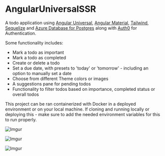 # AngularUniversalSSR

A todo application using [Angular Universal](https://angular.io/guide/universal#:~:text=This%20guide%20describes%20Angular%20Universal%2C%20a%20technology%20that,pages%20that%20later%20get%20bootstrapped%20on%20the%20client.), [Angular Material](https://material.angular.io/), [Tailwind](https://tailwindcss.com/), [Sequelize](https://sequelize.org/) and [Azure Database for Postgres](https://docs.microsoft.com/en-us/azure/postgresql/overview) along with [Auth0](https://auth0.com/) for Authentication. 

Some functionality includes:
- Mark a todo as important
- Mark a todo as completed
- Create or delete a todo
- Set a due date, with presets to 'today' or 'tomorrow' - including an option to manually set a date
- Choose from different Theme colors or images
- A suggestions pane for pending todos
- Functionality to filter todos based on importance, completed status or overall todos

This project can be ran containerized with Docker in a deployed environment or on your local machine. If cloning and running locally or deploying this - make sure to add the needed environment variables for this to run properly.

![Imgur](https://imgur.com/uOSjUuD.png)

![Imgur](https://imgur.com/aN7CtJt.png)

![Imgur](https://imgur.com/V0YNMOl.png)
